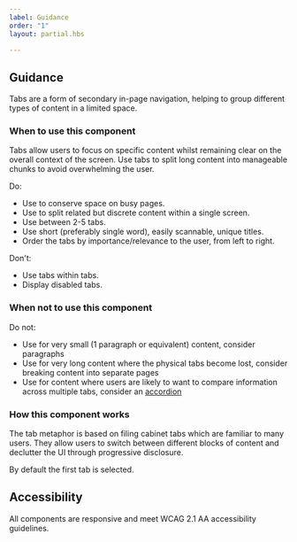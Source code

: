 ```yaml
---
label: Guidance
order: "1"
layout: partial.hbs

---
```

## Guidance

Tabs are a form of secondary in-page navigation, helping to group different types of content in a limited space.

### When to use this component

Tabs allow users to focus on specific content whilst remaining clear on the overall context of the screen. Use tabs to split long content into manageable chunks to avoid overwhelming the user.

Do:

* Use to conserve space on busy pages.
* Use to split related but discrete content within a single screen.
* Use between 2-5 tabs.
* Use short (preferably single word), easily scannable, unique titles.
* Order the tabs by importance/relevance to the user, from left to right.

Don't:

* Use tabs within tabs.
* Display disabled tabs.

### When not to use this component

Do not:

* Use for very small (1 paragraph or equivalent) content, consider paragraphs
* Use for very long content where the physical tabs become lost, consider breaking content into separate pages
* Use for content where users are likely to want to compare information across multiple tabs, consider an [accordion](https://www.digital.nsw.gov.au/design-system/component-library/accordion)

### How this component works

The tab metaphor is based on filing cabinet tabs which are familiar to many users. They allow users to switch between different blocks of content and declutter the UI through progressive disclosure.

By default the first tab is selected.

## Accessibility

All components are responsive and meet WCAG 2.1 AA accessibility guidelines.
